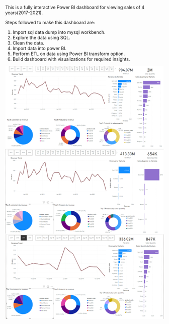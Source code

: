 This is a fully interactive Power BI dashboard for viewing sales of 4 years(2017-2021).

Steps followed to make this dashboard are:

1. Import sql data dump into mysql workbench.
2. Explore the data using SQL.
3. Clean the data.
4. Import data into power BI.
5. Perform ETL on data using Power BI transform option.
5. Build dashboard with visualizations for required insights.

![](images/sales.png)
![](images/sales2.png)
![](images/sales3.png)
